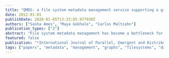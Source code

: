 ```yaml
---
title: "QMDS: a file system metadata management service supporting a graph data model-based query language"
date: 2012-01-01
publishDate: 2020-01-05T13:33:05.977930Z
authors: ["Sasha Ames", "Maya Gokhale", "Carlos Maltzahn"]
publication_types: ["2"]
abstract: "File system metadata management has become a bottleneck for many data-intensive applications that rely on high-performance file systems. Part of the bottleneck is due to the limitations of an almost 50-year-old interface standard with metadata abstractions that were designed at a time when high-end file systems managed less than 100MB. Today's high-performance file systems store 7--9 orders of magnitude more data, resulting in a number of data items for which these metadata abstractions are inadequate, such as directory hierarchies unable to handle complex relationships among data. Users of file systems have attempted to work around these inadequacies by moving application-specific metadata management to relational databases to make metadata searchable. Splitting file system metadata management into two separate systems introduces inefficiencies and systems management problems. To address this problem, we propose QMDS: a file system metadata management service that integrates all file system metadata and uses a graph data model with attributes on nodes and edges. Our service uses a query language interface for file identification and attribute retrieval. We present our metadata management service design and architecture and study its performance using a text analysis benchmark application. Results from our QMDS prototype show the effectiveness of this approach. Compared to the use of a file system and relational database, the QMDS prototype shows superior performance for both ingest and query workloads."
featured: false
publication: "*International Journal of Parallel, Emergent and Distributed Systems*"
tags: ["papers", "metadata", "management", "graphs", "filesystems", "datamanagement"]
---
```


